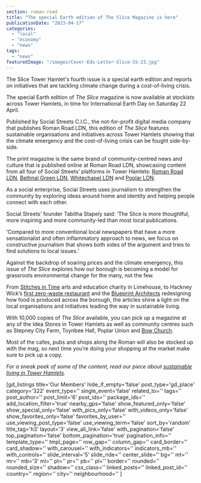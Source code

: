 ```yaml
---
section: roman-road
title: "The special Earth edition of The Slice Magazine is here"
publicationDate: "2023-04-17"
categories: 
  - "local"
  - "economy"
  - "news"
tags: 
  - "news"
featuredImage: "/images/Cover-Eds-Letter-Slice-SS-23.jpg"
---
```


The Slice Tower Hamlet's fourth issue is a special earth edition and reports on initiatives that are tackling climate change during a cost-of-living crisis. 

The special Earth edition of _The Slice_ magazine is now available at stockists across Tower Hamlets, in time for International Earth Day on Saturday 22 April. 

Published by Social Streets C.I.C., the not-for-profit digital media company that publishes Roman Road LDN, this edition of _The Slice_ features sustainable organisations and initiatives across Tower Hamlets showing that the climate emergency and the cost-of-living crisis can be fought side-by-side. 

The print magazine is the same brand of community-centred news and culture that is published online at Roman Road LDN, showcasing content from all four of Social Streets’ platforms in Tower Hamlets: [Roman Road LDN](https://romanroadlondon.com/), [Bethnal Green LDN](https://bethnalgreenlondon.co.uk/), [Whitechapel LDN](https://whitechapellondon.co.uk/) and [Poplar LDN](https://poplarlondon.co.uk/).

As a social enterprise, Social Streets uses journalism to strengthen the community by exploring ideas around home and identity and helping people connect with each other.

Social Streets’ founder Tabitha Stapely said: ‘The Slice is more thoughtful, more inspiring and more community-led than most local publications. 

‘Compared to more conventional local newspapers that have a more sensationalist and often inflammatory approach to news, we focus on constructive journalism that shows both sides of the argument and tries to find solutions to local issues.’

Against the backdrop of soaring prices and the climate emergency, this issue of _The Slice_ explores how our borough is becoming a model for grassroots environmental change for the many, not the few. 

From [Stitches in Time](https://poplarlondon.co.uk/stitches-in-time-fabricworks-limehouse-town-hall-isolation-sustainable-fashion/) arts and education charity in Limehouse, to Hackney Wick’s [first zero-waste restaurant](https://romanroadlondon.com/silo-zero-waste-hackney-wick-restaurant-review/) and the [Blueprint Architects](https://bethnalgreenlondon.co.uk/blueprint-architects-tackling-food-security-tower-hamlets/) redesigning how food is produced across the borough, the articles shine a light on the local organisations and initiatives leading the way in sustainable living. 

With 10,000 copies of _The Slice_ available, you can pick up a magazine at any of the Idea Stores in Tower Hamlets as well as community centres such as Stepney City Farm, Toynbee Hall, Poplar Union and [Bow Church](https://romanroadlondon.com/bow-church-history-blitzed-east-end-bow-road/). 

Most of the cafes, pubs and shops along the Roman will also be stocked up with the mag, so next time you’re doing your shopping at the market make sure to pick up a copy. 

  
_For a sneak peek of some of the content, read our piece about_ [_sustainable living in Tower Hamlets_](https://romanroadlondon.com/sustainable-organisations-tackling-cost-of-living-climate-crisis-tower-hamlets/)_._

\[gd\_listings title='Our Members' hide\_if\_empty='false' post\_type='gd\_place' category='322' event\_type='' single\_event='false' related\_to='' tags='' post\_author='' post\_limit='6' post\_ids='' package\_ids='' add\_location\_filter='true' nearby\_gps='false' show\_featured\_only='false' show\_special\_only='false' with\_pics\_only='false' with\_videos\_only='false' show\_favorites\_only='false' favorites\_by\_user='' use\_viewing\_post\_type='false' use\_viewing\_term='false' sort\_by='random' title\_tag='h3' layout='3' view\_all\_link='false' with\_pagination='false' top\_pagination='false' bottom\_pagination='true' pagination\_info='' template\_type='' tmpl\_page='' row\_gap='' column\_gap='' card\_border='' card\_shadow='' with\_carousel='' with\_indicators='' indicators\_mb='' with\_controls='' slide\_interval='5' slide\_ride='' center\_slide='' bg='' mt='' mr='' mb='3' ml='' pt='' pr='' pb='' pl='' border='' rounded='' rounded\_size='' shadow='' css\_class='' linked\_posts='' linked\_post\_id='' country='' region='' city='' neighbourhood='' \]

